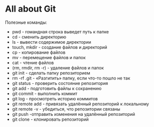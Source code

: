 # All about Git

Полезные команды:

* pwd - rомандная строка выведет путь к папке
* cd - сменить директорию
* ls - вывести содержимое директории
* touch, mkdir - создание файлов и директорий
* cp - копирование файлов
* mv - перемещение файлов и папок
* cat - чтение файлов
* (rm, rmdir, rm -r) - удаление файлов и папок
* git init - сделать папку репозиторием
* rm -rf .git - «Разгитить» папку, если что-то пошло не так
* git status - проверить состояние репозитория
* git add - подготовить файлы к сохранению 
* git commit - выполнить коммит
* git log - просмотреть историю коммитов
* git remote add - привязать удалённый репозиторий к локальному
* git remote -v - убедиться, что репозитории связаны
* git push -отправить изменения на удалённый репозиторий
* git clone - клонировать репозиторий
